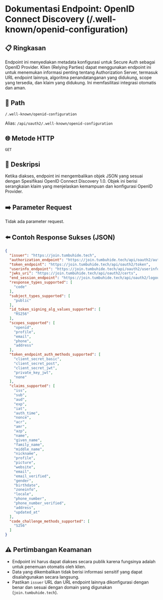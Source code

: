 # Dokumentasi Endpoint: OpenID Connect Discovery (/.well-known/openid-configuration)

## 📋 Ringkasan

Endpoint ini menyediakan metadata konfigurasi untuk Secure Auth sebagai OpenID Provider. Klien (Relying Parties) dapat menggunakan endpoint ini untuk menemukan informasi penting tentang Authorization Server, termasuk URL endpoint lainnya, algoritma penandatanganan yang didukung, scope yang tersedia, dan klaim yang didukung. Ini memfasilitasi integrasi otomatis dan aman.

## 🔗 Path

`/.well-known/openid-configuration`

Alias: `/api/oauth2/.well-known/openid-configuration`

## 🌐 Metode HTTP

`GET`

## 📝 Deskripsi

Ketika diakses, endpoint ini mengembalikan objek JSON yang sesuai dengan Spesifikasi OpenID Connect Discovery 1.0. Objek ini berisi serangkaian klaim yang menjelaskan kemampuan dan konfigurasi OpenID Provider.

## ➡️ Parameter Request

Tidak ada parameter request.

## ⬅️ Contoh Response Sukses (JSON)

```json
{
  "issuer": "https://join.tumbuhide.tech",
  "authorization_endpoint": "https://join.tumbuhide.tech/api/oauth2/authorize",
  "token_endpoint": "https://join.tumbuhide.tech/api/oauth2/token",
  "userinfo_endpoint": "https://join.tumbuhide.tech/api/oauth2/userinfo",
  "jwks_uri": "https://join.tumbuhide.tech/api/oauth2/certs",
  "end_session_endpoint": "https://join.tumbuhide.tech/api/oauth2/logout",
  "response_types_supported": [
    "code"
  ],
  "subject_types_supported": [
    "public"
  ],
  "id_token_signing_alg_values_supported": [
    "RS256"
  ],
  "scopes_supported": [
    "openid",
    "profile",
    "email",
    "phone",
    "address"
  ],
  "token_endpoint_auth_methods_supported": [
    "client_secret_basic",
    "client_secret_post",
    "client_secret_jwt",
    "private_key_jwt",
    "none"
  ],
  "claims_supported": [
    "iss",
    "sub",
    "aud",
    "exp",
    "iat",
    "auth_time",
    "nonce",
    "acr",
    "amr",
    "azp",
    "name",
    "given_name",
    "family_name",
    "middle_name",
    "nickname",
    "profile",
    "picture",
    "website",
    "email",
    "email_verified",
    "gender",
    "birthdate",
    "zoneinfo",
    "locale",
    "phone_number",
    "phone_number_verified",
    "address",
    "updated_at"
  ],
  "code_challenge_methods_supported": [
    "S256"
  ]
}
```

## ⚠️ Pertimbangan Keamanan

*   Endpoint ini harus dapat diakses secara publik karena fungsinya adalah untuk penemuan otomatis oleh klien.
*   Data yang dikembalikan tidak berisi informasi sensitif yang dapat disalahgunakan secara langsung.
*   Pastikan `issuer` URL dan URL endpoint lainnya dikonfigurasi dengan benar dan sesuai dengan domain yang digunakan (`join.tumbuhide.tech`).
